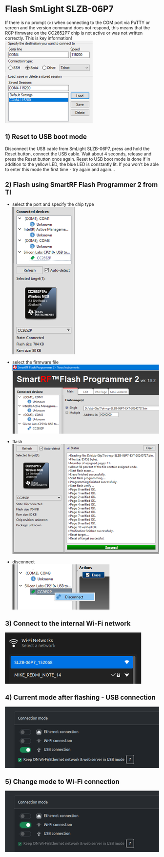 # Flash SmLight SLZB-06P7
If there is no prompt (>) when connecting to the COM port via PuTTY or screen and the version command does not respond, this means that the RCP firmware on the CC2652P7 chip is not active or was not written correctly. This is key information!
![](../images/slzb-06p7/slzb-06p7_putty.png)  

## 1) Reset to USB boot mode
Disconnect the USB cable from SmLight SLZB-06P7, press and hold the Reset button, connect the USB cable. Wait about 4 seconds, release and press the Reset button once again. Reset to USB boot mode is done if in addition to the yellow LED, the blue LED is constantly lit. If you won't be able to enter this mode the first time - try again and again...

## 2) Flash using SmartRF Flash Programmer 2 from TI
- select the port and specify the chip type  
![](../images/slzb-06p7/ti_flash_programmer_2_01.png)  
  
- select the firmware file  
![](../images/slzb-06p7/ti_flash_programmer_2_02.png)  
  
- flash  
![](../images/slzb-06p7/ti_flash_programmer_2_03.png)  
  
- disconnect  
![](../images/slzb-06p7/ti_flash_programmer_2_04.png)  
  
## 3) Connect to the internal Wi-Fi network
![](../images/slzb-06p7/slzb-06p7_wifi_spot.png)  

## 4) Current mode after flashing - USB connection
![](../images/slzb-06p7/slzb-06p7_usb_connection.png)  

## 5) Change mode to Wi-Fi connection
![](../images/slzb-06p7/slzb-06p7_wifi_connection.png)  
